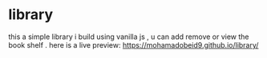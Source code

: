 # library
this a simple library i build using vanilla js , u can add remove or view the book shelf .
here is a live preview:
https://mohamadobeid9.github.io/library/

